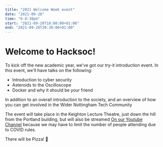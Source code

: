 ```yaml
---
title: "2021 Welcome Week event"
date: "2021-09-28"
time: "6-8:30pm"
start: "2021-09-28T18:00:00+01:00"
end: "2021-09-28T20:30:00+01:00"
---
```


# Welcome to Hacksoc!

To kick off the new academic year, we've got our try-it introduction event. In this event, we'll have talks on the following:

+ Introduction to cyber security
+ Asteroids to the Oscilloscope
+ Docker and why it should be your friend

In addition to an overall introduction to the society, and an overview of how you can get involved in the Wider Nottingham Tech Community

The event will take place in the Keighton Lecture Theatre, just down the hill from the Portland building, but will also be streamed [On our Youtube Channel](https://www.youtube.com/channel/UC3cq7pgEjandUq9UHpEHaKw) because we may have to limit the number of people attending due to COVID rules.

There will be Pizza! 🍕
